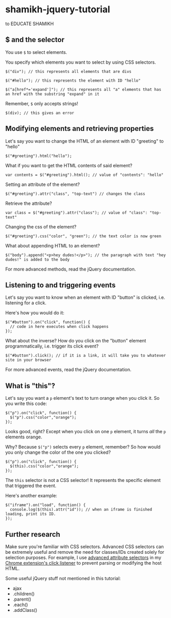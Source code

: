 # shamikh-jquery-tutorial
to EDUCATE SHAMIKH

## $ and the selector

You use `$` to select elements.

You specify which elements you want to select by using CSS selectors.
```
$("div"); // this represents all elements that are divs

$("#hello"); // this represents the element with ID "hello"

$("a[href*='expand']"); // this represents all "a" elements that has an href with the substring "expand" in it
```
Remember, `$` only accepts strings!

`$(div); // this gives an error`

## Modifying elements and retrieving properties

Let's say you want to change the HTML of an element with ID "greeting" to "hello"

`$("#greeting").html("hello");`

What if you want to get the HTML contents of said element?

`var contents = $("#greeting").html(); // value of "contents": "hello"`

Setting an attribute of the element?

`$("#greeting").attr("class", "top-text") // changes the class`

Retrieve the attribute?

`var class = $("#greeting").attr("class"); // value of "class": "top-text"`

Changing the css of the element?

`$("#greeting").css("color", "green"); // the text color is now green`

What about appending HTML to an element?

`$("body").append("<p>hey dudes!</p>"); // the paragraph with text "hey dudes!" is added to the body`

For more advanced methods, read the jQuery documentation.

## Listening to and triggering events

Let's say you want to know when an element with ID "button" is clicked, i.e. listening for a click.

Here's how you would do it:
```
$("#button").on("click", function() {
  // code in here executes when click happens
});
```
What about the inverse? How do you click on the "button" element programmatically, i.e. trigger its click event?

`$("#button").click(); // if it is a link, it will take you to whatever site in your browser`

For more advanced events, read the jQuery documentation.

## What is "this"?

Let's say you want a `p` element's text to turn orange when you click it. So you write this code:

```
$("p").on("click", function() {
  $("p").css("color","orange");
});
```

Looks good, right? Except when you click on one `p` element, it turns *all* the `p` elements orange.

Why? Because `$("p")` selects every `p` element, remember? So how would you only change the color of the one you clicked?
```
$("p").on("click", function() {
  $(this).css("color","orange");
});
```

The `this` selector is not a CSS selector! It represents the specific element that triggered the event. 

Here's another example:

```
$("iframe").on("load", function() {
  console.log($(this).attr("id")); // when an iframe is finished loading, print its ID.
});
```
## Further research

Make sure you're familiar with CSS selectors. Advanced CSS selectors can be extremely useful and remove the need for classes/IDs created solely for selection purposes. For example, I use [advanced attribute selectors](https://www.w3schools.com/css/css_attribute_selectors.asp) in my [Chrome extension's click listener](https://github.com/williamyeny/duke-registration-enhancer/blob/master/extension/js/dropDownClickListener.js#L14) to prevent parsing or modifying the host HTML.

Some useful jQuery stuff not mentioned in this tutorial:

* ajax
* .children()
* .parent()
* .each()
* .addClass()
